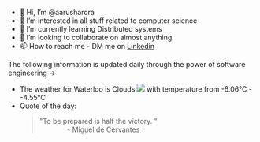 - 👋 Hi, I’m @aarusharora
- 👀 I’m interested in all stuff related to computer science
- 🌱 I’m currently learning Distributed systems
- 💞️ I’m looking to collaborate on almost anything
- 📫 How to reach me - DM me on [Linkedin](https://www.linkedin.com/in/aarusharora789/)

The following information is updated daily through the power of software engineering ->
- The weather for Waterloo is Clouds ![](https://openweathermap.org/img/wn/03d.png) with temperature from -6.06℃ - -4.55℃
- Quote of the day:  
	> "To be prepared is half the victory. "  
	> &emsp;&emsp;&emsp;&emsp;- Miguel de Cervantes
